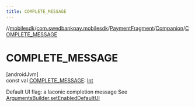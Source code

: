 ```yaml
---
title: COMPLETE_MESSAGE
---
```

//[mobilesdk](../../../../index.html)/[com.swedbankpay.mobilesdk](../../index.html)/[PaymentFragment](../index.html)/[Companion](index.html)/[COMPLETE_MESSAGE](-c-o-m-p-l-e-t-e_-m-e-s-s-a-g-e.html)



# COMPLETE_MESSAGE



[androidJvm]\
const val [COMPLETE_MESSAGE](-c-o-m-p-l-e-t-e_-m-e-s-s-a-g-e.html): [Int](https://kotlinlang.org/api/latest/jvm/stdlib/kotlin/-int/index.html)



Default UI flag: a laconic completion message See [ArgumentsBuilder.setEnabledDefaultUI](../-arguments-builder/set-enabled-default-u-i.html)




